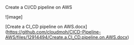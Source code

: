 Create a CI/CD pipeline on AWS

![image]


[Create a CI_CD pipeline on AWS.docx]
(https://github.com/cloudmoh/CICD-Pipeline-AWS/files/12914494/Create.a.CI_CD.pipeline.on.AWS.docx)
